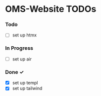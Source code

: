 # OMS-Website TODOs

### Todo

- [ ] set up htmx

### In Progress

- [ ] set up air  

### Done ✓

- [x] set up templ
- [x] set up tailwind